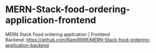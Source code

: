 # MERN-Stack-food-ordering-application-frontend
MERN Stack Food ordering application | Frontend
<br>
Backend: https://github.com/Rami9999/MERN-Stack-food-ordering-application-backend
